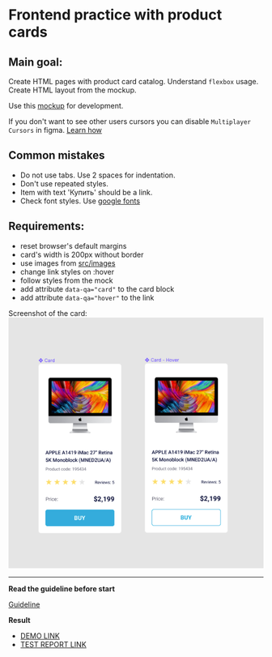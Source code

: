 # Frontend practice with product cards

## Main goal:

Create HTML pages with product card catalog. Understand `flexbox` usage. Create
HTML layout from the mockup.

Use this [mockup](https://www.figma.com/file/bS8N1lTT0Ew0Brf1Nfl36iMV/Product-Cards?node-id=0%3A1)
for development.

If you don't want to see other users cursors you can disable `Multiplayer Cursors` in figma. [Learn how](https://mate-academy.github.io/layout_task-guideline/figma.html#multiplayer-cursors)

## Common mistakes

- Do not use tabs. Use 2 spaces for indentation.
- Don't use repeated styles.
- Item with text 'Купить' should be a link.
- Check font styles. Use [google fonts](https://fonts.google.com/)

## Requirements:

- reset browser's default margins
- card's width is 200px without border
- use images from [src/images](src/images)
- change link styles on :hover
- follow styles from the mock
- add attribute `data-qa="card"` to the card block
- add attribute `data-qa="hover"` to the link

Screenshot of the card:
![screenshot](./references/card-example.png)

---

**Read the guideline before start**

[Guideline](https://mate-academy.github.io/layout_task-guideline/)

**Result**

- [DEMO LINK](https://lowlifeboy.github.io/layout_product-cards/)
- [TEST REPORT LINK](https://lowlifeboy.github.io/layout_product-cards/report/html_report/)
